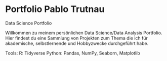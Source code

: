 # Portfolio Pablo Trutnau
Data Science Portfolio

Willkommen zu meinem persönlichen Data Science/Data Analysis Portfolio.
Hier findest du eine Sammlung von Projekten zum Thema die ich für akademische, selbstlernende und Hobbyzwecke durchgeführt habe.

Tools:
R: Tidyverse
Python: Pandas, NumPy, Seaborn, Matplotlib
